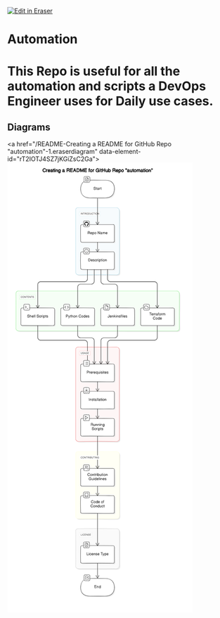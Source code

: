 <p><a target="_blank" href="https://app.eraser.io/workspace/aKDkNLvUcjBStPftKBlg" id="edit-in-eraser-github-link"><img alt="Edit in Eraser" src="https://firebasestorage.googleapis.com/v0/b/second-petal-295822.appspot.com/o/images%2Fgithub%2FOpen%20in%20Eraser.svg?alt=media&amp;token=968381c8-a7e7-472a-8ed6-4a6626da5501"></a></p>

# Automation
# This Repo is useful for all the automation and scripts a DevOps Engineer uses for Daily use cases.



<!-- eraser-additional-content -->
## Diagrams
<!-- eraser-additional-files -->
<a href="/README-Creating a README for GitHub Repo "automation"-1.eraserdiagram" data-element-id="rT2IOTJ4SZ7jKGiZsC2Ga"><img src="/.eraser/aKDkNLvUcjBStPftKBlg___FGKEQ9KwFKO5sS36b6Fe6sdFpbD3___---diagram----2c1d611fb5b9aeac41bada3c05c1f877-Creating-a-README-for-GitHub-Repo--automation-.png" alt="" data-element-id="rT2IOTJ4SZ7jKGiZsC2Ga" /></a>
<!-- end-eraser-additional-files -->
<!-- end-eraser-additional-content -->
<!--- Eraser file: https://app.eraser.io/workspace/aKDkNLvUcjBStPftKBlg --->